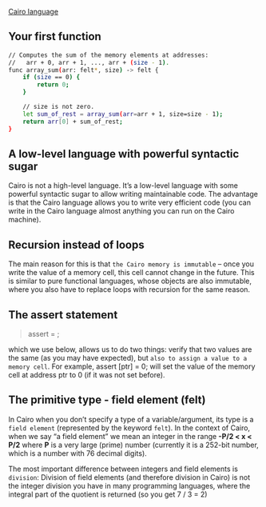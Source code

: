 [Cairo language](https://www.cairo-lang.org/docs/index.html)

## Your first function

```sh
// Computes the sum of the memory elements at addresses:
//   arr + 0, arr + 1, ..., arr + (size - 1).
func array_sum(arr: felt*, size) -> felt {
    if (size == 0) {
        return 0;
    }

    // size is not zero.
    let sum_of_rest = array_sum(arr=arr + 1, size=size - 1);
    return arr[0] + sum_of_rest;
}
```

## A low-level language with powerful syntactic sugar

Cairo is not a high-level language. It’s a low-level language with some powerful syntactic sugar to allow writing maintainable code. The advantage is that the Cairo language allows you to write very efficient code (you can write in the Cairo language almost anything you can run on the Cairo machine).

## Recursion instead of loops

The main reason for this is that `the Cairo memory is immutable` – once you write the value of a memory cell, this cell cannot change in the future. This is similar to pure functional languages, whose objects are also immutable, where you also have to replace loops with recursion for the same reason.

## The assert statement

> assert <expr0> = <expr1>;

which we use below, allows us to do two things: verify that two values are the same (as you may have expected), but `also to assign a value to a memory cell`. For example, assert [ptr] = 0; will set the value of the memory cell at address ptr to 0 (if it was not set before).
    
## The primitive type - field element (felt)

In Cairo when you don’t specify a type of a variable/argument, its type is a `field element` (represented by the keyword `felt`). In the context of Cairo, when we say “a field element” we mean an integer in the range **-P/2 < x < P/2** where **P** is a very large (prime) number (currently it is a 252-bit number, which is a number with 76 decimal digits). 

The most important difference between integers and field elements is `division`: Division of field elements (and therefore division in Cairo) is not the integer division you have in many programming languages, where the integral part of the quotient is returned (so you get 7 / 3 = 2)

